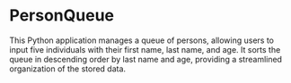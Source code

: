# PersonQueue
 This Python application manages a queue of persons, allowing users to input five individuals with their first name, last name, and age. It sorts the queue in descending order by last name and age, providing a streamlined organization of the stored data.
